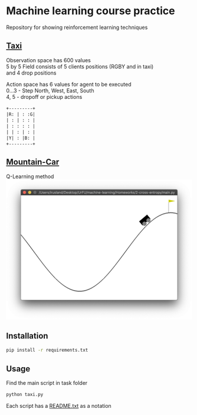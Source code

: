 # Machine learning course practice

Repository for showing reinforcement learning techniques

## [Taxi](Homeworks/1-taxi/1-best-params/taxi.py)

Observation space has 600 values  
5 by 5 Field consists of 5 clients positions (RGBY and in taxi)  
and 4 drop positions

Action space has 6 values for agent to be executed  
0...3 - Step North, West, East, South  
4, 5 - dropoff or pickup actions 


    +---------+
    |R: | : :G|
    | : | : : |
    | : : : : |
    | | : | : |
    |Y| : |B: |
    +---------+
    
## [Mountain-Car](Homeworks/1-taxi/1-best-params/taxi.py)
Q-Learning method
![car](Homeworks/3-hw/mcar.png)

    
## Installation

```bash
pip install -r requirements.txt
```

## Usage

Find the main script in task folder 

```bash
python taxi.py
```

Each script has a [README.txt](Homeworks/1-taxi/1-best-params/README.txt) as a notation